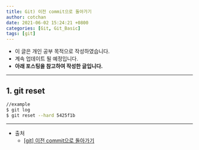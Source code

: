 ```yaml
---
title: Git) 이전 commit으로 돌아가기 
author: cotchan
date: 2021-06-02 15:24:21 +0800 
categories: [Git, Git_Basic]
tags: [git]
---
```


+ 이 글은 개인 공부 목적으로 작성하였습니다.
+ 계속 업데이트 될 예정입니다.
+ **아래 포스팅을 참고하여 작성한 글입니다.**

---

## 1. git reset 

```bash
//example
$ git log
$ git reset --hard 5425f1b
```

---

+ 출처
  + [[git] 이전 commit으로 돌아가기](https://worthpreading.tistory.com/93)
